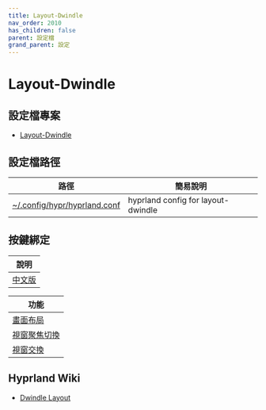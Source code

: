 ```yaml
---
title: Layout-Dwindle
nav_order: 2010
has_children: false
parent: 設定檔
grand_parent: 設定
---
```



# Layout-Dwindle




## 設定檔專案

* [Layout-Dwindle](https://github.com/samwhelp/ultramarine-hyprland-adjustment/tree/main/prototype/main/hyprland-config/Layout-Dwindle)




## 設定檔路徑

| 路徑 | 簡易說明 |
| --- | --- |
| [~/.config/hypr/hyprland.conf](https://github.com/samwhelp/ultramarine-hyprland-adjustment/blob/main/prototype/main/hyprland-config/Layout-Dwindle/asset/overlay/etc/skel/.config/hypr/hyprland.conf) | hyprland config for layout-dwindle |




## 按鍵綁定

| 說明 |
| --- |
| [中文版](https://samwhelp.github.io/note-about-ultramarine-hyprland/read/config/keybind.html) |


| 功能 |
| --- |
| [畫面布局](https://samwhelp.github.io/note-about-ultramarine-hyprland/read/config/keybind/layout/dwindle/layout-control.html) |
| [視窗聚焦切換](https://samwhelp.github.io/note-about-ultramarine-hyprland/read/config/keybind/layout/dwindle/window-focus.html) |
| [視窗交換](https://samwhelp.github.io/note-about-ultramarine-hyprland/read/config/keybind/layout/dwindle/window-swap.html) |




##  Hyprland Wiki

* [Dwindle Layout](https://wiki.hyprland.org/Configuring/Dwindle-Layout/)

